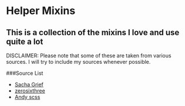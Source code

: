 Helper Mixins
=============

This is a collection of the mixins I love and use quite a lot
----

DISCLAIMER: Please note that some of these are taken from various sources. I will try to include my sources whenever possible.

###Source List

- [Sacha Grief](http://sachagreif.com/useful-sass-mixins/)
- [zerosixthree](http://zerosixthree.se/8-sass-mixins-you-must-have-in-your-toolbox/)
- [Andy scss](http://gillesbertaux.com/andy/)